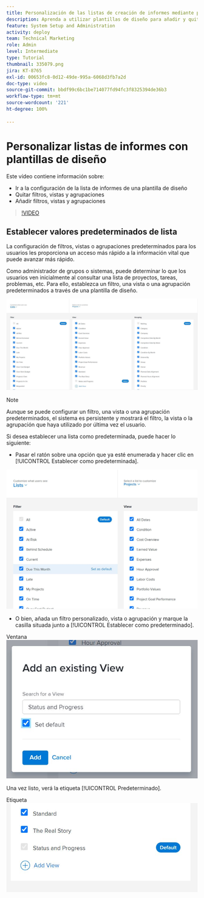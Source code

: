 ```yaml
---
title: Personalización de las listas de creación de informes mediante plantillas de diseño
description: Aprenda a utilizar plantillas de diseño para añadir y quitar filtros, vistas y grupos de las listas de creación de informes.
feature: System Setup and Administration
activity: deploy
team: Technical Marketing
role: Admin
level: Intermediate
type: Tutorial
thumbnail: 335079.png
jira: KT-8765
exl-id: 00653fc8-0d12-49de-995a-6068d3fb7a2d
doc-type: video
source-git-commit: bbdf99c6bc1be714077fd94fc3f8325394de36b3
workflow-type: tm+mt
source-wordcount: '221'
ht-degree: 100%

---
```


# Personalizar listas de informes con plantillas de diseño

Este vídeo contiene información sobre:

* Ir a la configuración de la lista de informes de una plantilla de diseño
* Quitar filtros, vistas y agrupaciones
* Añadir filtros, vistas y agrupaciones

>[!VIDEO](https://video.tv.adobe.com/v/3432915/?quality=12&learn=on&enablevpops=1&captions=spa)

## Establecer valores predeterminados de lista

La configuración de filtros, vistas o agrupaciones predeterminados para los usuarios les proporciona un acceso más rápido a la información vital que puede avanzar más rápido.

Como administrador de grupos o sistemas, puede determinar lo que los usuarios ven inicialmente al consultar una lista de proyectos, tareas, problemas, etc. Para ello, establezca un filtro, una vista o una agrupación predeterminados a través de una plantilla de diseño.

![Ventana [!UICONTROL Listas] de la plantilla de diseño](assets/admin-fund-layout-template-default-lists-1-1.JPG)

>[!NOTE]
>
>Aunque se puede configurar un filtro, una vista o una agrupación predeterminados, el sistema es persistente y mostrará el filtro, la vista o la agrupación que haya utilizado por última vez el usuario.


Si desea establecer una lista como predeterminada, puede hacer lo siguiente:

* Pasar el ratón sobre una opción que ya esté enumerada y hacer clic en [!UICONTROL Establecer como predeterminada].

![La ventana [!UICONTROL Listas] de la plantilla de diseño con [!UICONTROL Establecer como predeterminada] visible](assets/admin-fund-layout-template-default-lists-1-2.JPG)

* O bien, añada un filtro personalizado, vista o agrupación y marque la casilla situada junto a [!UICONTROL Establecer como predeterminado].

Ventana ![[!UICONTROL Añadir una vista existente]](assets/admin-fund-layout-template-default-lists-1-3.JPG)

Una vez listo, verá la etiqueta [!UICONTROL Predeterminado].

Etiqueta ![[!UICONTROL Predeterminado] junto a la opción de lista](assets/admin-fund-layout-template-default-lists-1-4.JPG)
